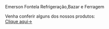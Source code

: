 <!Doctype HTML>
 <Html>
  <Head>
   <Tittle>Emerson Fontela Refrigeração,Bazar e Ferragem</Tittle>
 </Head>
 <Body>
  <P> Venha conferir alguns dos nossos produtos:<Br>
 <a Href=https://www.facebook.com/emersonlfontea.18?mibextid=ZbWKwL/> Clique aqui-></a>